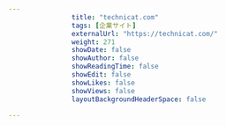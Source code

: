 ```yaml
---
                title: "technicat.com"
                tags: [企業サイト]
                externalUrl: "https://technicat.com/"
                weight: 271
                showDate: false
                showAuthor: false
                showReadingTime: false
                showEdit: false
                showLikes: false
                showViews: false
                layoutBackgroundHeaderSpace: false
                
---
```



